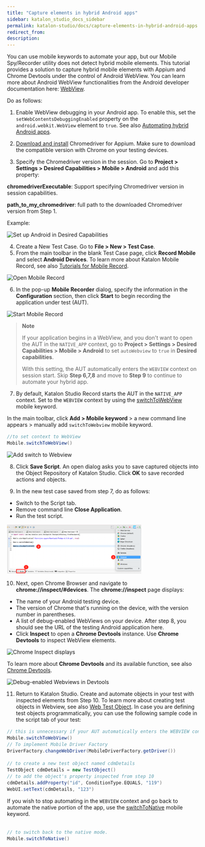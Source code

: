 ```yaml
---
title: "Capture elements in hybrid Android apps"
sidebar: katalon_studio_docs_sidebar
permalink: katalon-studio/docs/capture-elements-in-hybrid-android-apps.html
redirect_from:
description:
---
```


You can use mobile keywords to automate your app, but our Mobile Spy/Recorder utility does not detect hybrid mobile elements. This tutorial provides a solution to capture hybrid mobile elements with Appium and Chrome Devtools under the control of Android WebView. You can learn more about Android WebView functionalities from the Android developer documentation here: [WebView](https://developer.android.com/reference/android/webkit/WebView).

Do as follows:

1. Enable WebView debugging in your Android app. To enable this, set the `setWebContentsDebuggingEnabled` property on the `android.webkit.WebView` element to `true`. See also [Automating hybrid Android apps](https://developer.chrome.com/docs/devtools/remote-debugging/webviews/).
   
2. [Download and install](http://appium.io/docs/en/writing-running-appium/web/chromedriver/#chromedriverchrome-compatibility) Chromedriver for Appium. Make sure to download the compatible version with Chrome on your testing devices.

3. Specify the Chromedriver version in the session. Go to **Project > Settings > Desired Capabilities > Mobile > Android** and add this property:

**chromedriverExecutable**: Support specifying Chromedriver version in session capabilities.

**path_to_my_chromedriver**: full path to the downloaded Chromedriver version from Step 1.

Example:

   <img src="https://github.com/katalon-studio/docs-images/raw/master/katalon-studio/docs/capture-objects-in-hybrid-apps/set-up-android-in-Dc.png" width="70%" alt="Set up Android in Desired Capabilities">


4. Create a New Test Case. Go to **File > New > Test Case**.
5. From the main toolbar in the blank Test Case page, click **Record Mobile** and select **Android Devices**. 
To learn more about Katalon Mobile Record, see also [Tutorials for Mobile Record](https://docs.katalon.com/katalon-studio/docs/record-mobile-utility.html).

<img src="https://github.com/katalon-studio/docs-images/raw/master/katalon-studio/docs/capture-objects-in-hybrid-apps/Open-mobile-record.png" width="30%" alt="Open Mobile Record">

6. In the pop-up **Mobile Recorder** dialog, specify the information in the **Configuration** section, then click **Start** to begin recording the application under test (AUT).
   
<img src="https://github.com/katalon-studio/docs-images/raw/master/katalon-studio/docs/capture-objects-in-hybrid-apps/Start-mobile-record.png" width="50%" alt="Start Mobile Record">

>
> **Note**
>
> If your application begins in a WebView, and you don't want to open the AUT in the `NATIVE_APP` context, go to **Project > Settings > Desired Capabilities > Mobile > Android** to set `autoWebview` to `true` in **Desired capabilities**.
>
> With this setting, the AUT automatically enters the `WEBVIEW` context on session start. Skip **Step 6,7,8** and move to **Step 9** to continue to automate your hybrid app.
>
>

7. By default, Katalon Studio Record starts the AUT in the `NATIVE_APP` context. Set to the `WEBVIEW` context by using the [switchToWebView](https://docs.katalon.com/katalon-studio/docs/mobile-switch-to-web-view.html#example) mobile keyword.

In the main toolbar, click **Add > Mobile keyword** > a new command line appears > manually add `switchToWebview` mobile keyword.

```groovy
//to set context to WebView
Mobile.switchToWebView()
```

<img src="https://github.com/katalon-studio/docs-images/raw/master/katalon-studio/docs/capture-objects-in-hybrid-apps/add-webview-mobile-keyword.001.jpeg" width="70%" alt="Add switch to Webview">

8. Click **Save Script**. An open dialog asks you to save captured objects into the Object Repository of Katalon Studio. Click **OK** to save recorded actions and objects. 

9. In the new test case saved from step 7, do as follows:
- Switch to the Script tab.
- Remove command line **Close Application**. 
- Run the test script.

<img src="https://github.com/katalon-studio/docs-images/raw/master/katalon-studio/docs/capture-objects-in-hybrid-apps/results-after-recording-mobile-test.png" width="70%" alt="Results after recording mobile test">

10. Next, open Chrome Browser and navigate to **chrome://inspect/#devices**.
The **chrome://inspect** page displays:
- The name of your Android testing device.
- The version of Chrome that's running on the device, with the version number in parentheses.
- A list of debug-enabled WebViews on your device. After step 8, you should see the URL of the testing Android application here.
- Click **Inspect** to open a **Chrome Devtools** instance. Use **Chrome Devtools** to inspect WebView elements.

<img src="https://github.com/katalon-studio/docs-images/raw/master/katalon-studio/docs/capture-objects-in-hybrid-apps/chrome-inspect-displays-hybrid-app.png" width="50%" alt="Chrome Inspect displays">


To learn more about **Chrome Devtools** and its available function, see also [Chrome Devtools](https://developer.chrome.com/docs/devtools/).

<img src="https://github.com/katalon-studio/docs-images/raw/master/katalon-studio/docs/capture-objects-in-hybrid-apps/Chrome-Devtools.png" width="70%" alt="Debug-enabled Webviews in Devtools">


11. Return to Katalon Studio. Create and automate objects in your test with inspected elements from Step 10. To learn more about creating test objects in Webview, see also [Web Test Object](https://docs.katalon.com/katalon-studio/docs/manage-web-test-object.html#in-manual-view).
In case you are defining test objects programmatically, you can use the following sample code in the script tab of your test:
  
```groovy
// this is unnecessary if your AUT automatically enters the WEBVIEW context on session start.
Mobile.switchToWebView()
// To implement Mobile Driver Factory
DriverFactory.changeWebDriver(MobileDriverFactory.getDriver())

// to create a new test object named cdmDetails
TestObject cdmDetails = new TestObject()
// to add the object's property inspected from step 10
cdmDetails.addProperty("id", ConditionType.EQUALS, "119")
WebUI.setText(cdmDetails, "123")

```

If you wish to stop automating in the `WEBVIEW` context and go back to automate the native portion of the app, use the [switchToNative](https://docs.katalon.com/katalon-studio/docs/mobile-switch-to-native.html) mobile keyword.

```groovy

// to switch back to the native mode.
Mobile.switchToNative()

```
